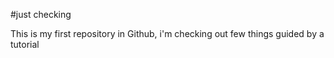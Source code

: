 #just checking

This is my first repository in Github, i'm checking out few things guided by a tutorial

